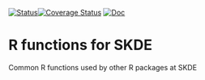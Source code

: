 [![Status](https://travis-ci.org/SKDE-Felles/SKDEr.svg?branch=master)](https://travis-ci.org/SKDE-Felles/SKDEr/builds)[![Coverage Status](https://img.shields.io/codecov/c/github/SKDE-Felles/SKDEr/master.svg)](https://codecov.io/github/SKDE-Felles/SKDEr?branch=master)
[![Doc](https://img.shields.io/badge/Doc--grey.svg)](https://skde-felles.github.io/SKDEr/)

# R functions for SKDE

Common R functions used by other R packages at SKDE

